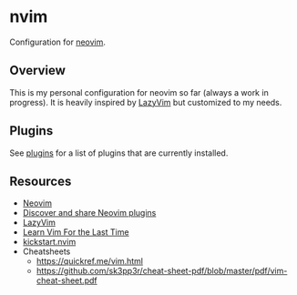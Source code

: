 # nvim

Configuration for [neovim](https://neovim.io).

## Overview

This is my personal configuration for neovim so far (always a work in progress).
It is heavily inspired by [LazyVim](https://www.lazyvim.org/) but customized to
my needs.

## Plugins

See [plugins](.config/nvim/lua/plugins) for a list of plugins that are currently
installed.

## Resources

- [Neovim](https://neovim.io)
- [Discover and share Neovim plugins](https://dotfyle.com)
- [LazyVim](https://www.lazyvim.org)
- [Learn Vim For the Last Time](https://danielmiessler.com/study/vim/)
- [kickstart.nvim](https://github.com/nvim-lua/kickstart.nvim)
- Cheatsheets
  - https://quickref.me/vim.html
  - https://github.com/sk3pp3r/cheat-sheet-pdf/blob/master/pdf/vim-cheat-sheet.pdf
